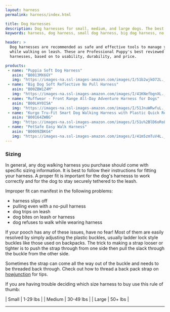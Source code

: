 ```yaml
---
layout: harness
permalink: harness/index.html

title: Dog Harnesses
description: Dog harnesses for small, medium, and large dogs. The best leash walking management tool.
keywords: harness, dog harness, small dog harness, big dog harness, no pull harness, dog walk, leash

header: >
  Dog harnesses are recommended as safe and effective tools to manage your dog
  while walking on leash. These are Professional Puppy's best reviewed
  harnesses, based on to usability, durability, and price.

products:
 - name: "Puppia Soft Dog Harness"
   asin: "B0013MX6GY"
   img: "https://images-na.ssl-images-amazon.com/images/I/51b2wjkO72L._SL250_.jpg"
 - name: "Big Dog Soft Reflective No Pull Harness"
   asin: "B00ZBW1Z4M"
   img: "https://images-na.ssl-images-amazon.com/images/I/41KNefbgnXL._SL250_.jpg"
 - name: "Ruffwear - Front Range All-Day Adventure Harness for Dogs"
   asin: "B00LHY0I5A"
   img: "https://images-na.ssl-images-amazon.com/images/I/51JnuWRwfuL._SL250_.jpg"
 - name: "Kurgo Tru-Fit Smart Dog Walking Harness with Plastic Quick Release Buckles"
   asin: "B00164ZWBG"
   img: "https://images-na.ssl-images-amazon.com/images/I/51u%2BlD6oRoL._SL250_.jpg"
 - name: "PetSafe Easy Walk Harness"
   asin: "B0009ZBKG4"
   img: "https://images-na.ssl-images-amazon.com/images/I/41m5zmTuV4L._SL250_.jpg"
---
```

### Sizing

In general, any dog walking harness you purchase should come with specific sizing information.  It is best to follow their instructions for fitting your harness.  A proper fit is important for the dog's harnesss to work correctly and for the dog to stay securely tethered to the leash.

Improper fit can manifest in the following problems:

 * harness slips off
 * pulling even with a no-pull harness
 * dog trips on leash
 * dog bites on leash or harness
 * dog refuses to walk while wearing harness

If your pooch has any of these issues, have no fear!  Most of them are easily resolved by simply adjusting the plastic buckles, usually ladder lock style buckles like those used on backpacks.  The trick to making a strap looser or tighter is to push the strap through from one side then pull the slack through the buckle from the other side.

Sometimes the strap can come all the way out of the buckle and needs to be threaded back through.  Check out how to thread a back pack strap on [howjunction](http://www.howjunction.com/how-to-thread-a-back-pack-strap.html) for tips.


If you are having trouble deciding which size harness to buy use this rule of thumb:

| Small | 1-29 lbs |
| Medium | 30-49 lbs |
| Large | 50+ lbs |

- - - - -
